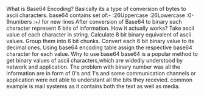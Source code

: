 What is Base64 Encoding?
Basically its a type of conversion of bytes to ascii characters.
base64 contains set of:-
    :26Uppercase
    :26Lowercase
    :0-9numbers
    :+/ for new lines
After conversion of Base64 to binary each character represent 6 bits of information.
How it actually works?
    Take ascii value of each character in string.
    Calculate 8 bit binary equivalent of ascii values.
    Group them into 6 bit chunks.
    Convert each 6 bit binary value to its decimal ones.
    Using base64 encoding table assign the respective base64 character for each value.
Why to use base64
base64 is a popular method to get binary values of ascii characters,which are widedly understood by network and application.
The problem with binary number was all the information are in form of 0's and 1's and some communication channels or application were not able to understant all the bits they recevied.
common example is mail systems as it contains both the text as well as media.
